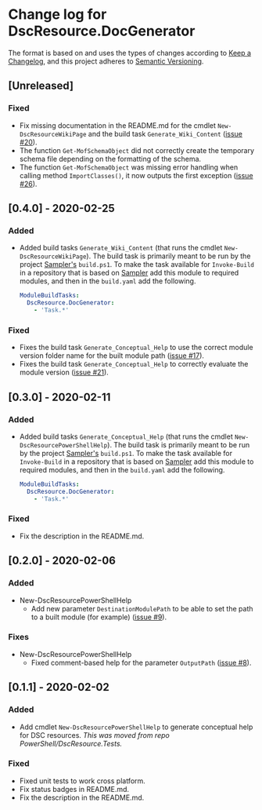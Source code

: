 # Change log for DscResource.DocGenerator

The format is based on and uses the types of changes according to [Keep a Changelog](https://keepachangelog.com/en/1.0.0/),
and this project adheres to [Semantic Versioning](https://semver.org/spec/v2.0.0.html).

## [Unreleased]

### Fixed

- Fix missing documentation in the README.md for the cmdlet `New-DscResourceWikiPage`
  and the build task `Generate_Wiki_Content` ([issue #20](https://github.com/dsccommunity/DscResource.DocGenerator/issues/20)).
- The function `Get-MofSchemaObject` did not correctly create the temporary
  schema file depending on the formatting of the schema.
- The function `Get-MofSchemaObject` was missing error handling when calling
  method `ImportClasses()`, it now outputs the first exception ([issue #26](https://github.com/dsccommunity/DscResource.DocGenerator/issues/26)). 

## [0.4.0] - 2020-02-25

### Added

- Added build tasks `Generate_Wiki_Content` (that runs the cmdlet
  `New-DscResourceWikiPage`). The build task is primarily meant to be run by
  the project [Sampler's](https://github.com/gaelcolas/Sampler) `build.ps1`.
  To make the task available for `Invoke-Build` in a repository that is based
  on [Sampler](https://github.com/gaelcolas/Sampler) add this module to
  required modules, and then in the `build.yaml` add the following.
  ```yaml
  ModuleBuildTasks:
    DscResource.DocGenerator:
      - 'Task.*'
  ```
  
### Fixed

- Fixes the build task `Generate_Conceptual_Help` to use the correct
  module version folder name for the built module path ([issue #17](https://github.com/dsccommunity/DscResource.DocGenerator/issues/17)).
- Fixes the build task `Generate_Conceptual_Help` to correctly evaluate
  the module version ([issue #21](https://github.com/dsccommunity/DscResource.DocGenerator/issues/21)).

## [0.3.0] - 2020-02-11

### Added

- Added build tasks `Generate_Conceptual_Help` (that runs the cmdlet
  `New-DscResourcePowerShellHelp`). The build task is primarily meant to
  be run by the project [Sampler's](https://github.com/gaelcolas/Sampler)
  `build.ps1`. To make the task available for `Invoke-Build` in a repository
  that is based on [Sampler](https://github.com/gaelcolas/Sampler) add this
  module to required modules, and then in the `build.yaml` add the following.
  ```yaml
  ModuleBuildTasks:
    DscResource.DocGenerator:
      - 'Task.*'
  ```

### Fixed

- Fix the description in the README.md.

## [0.2.0] - 2020-02-06

### Added

- New-DscResourcePowerShellHelp
  - Add new parameter `DestinationModulePath` to be able to set the path
    to a built module (for example) ([issue #9](https://github.com/dsccommunity/DscResource.DocGenerator/issues/9)).

### Fixes

- New-DscResourcePowerShellHelp
  - Fixed comment-based help for the parameter `OutputPath` ([issue #8](https://github.com/dsccommunity/DscResource.DocGenerator/issues/8)).

## [0.1.1] - 2020-02-02

### Added

- Add cmdlet `New-DscResourcePowerShellHelp` to generate conceptual help
  for DSC resources. *This was moved from repo PowerShell/DscResource.Tests.*

### Fixed

- Fixed unit tests to work cross platform.
- Fix status badges in README.md.
- Fix the description in the README.md.
